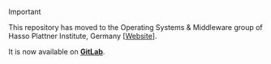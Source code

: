 > [!IMPORTANT]  
> This repository has moved to the Operating Systems & Middleware group of Hasso Plattner Institute, Germany [[Website](https://osm.hpi.de/)].
> 
> It is now available on **[GitLab](https://gitlab.com/hpi-potsdam/osm/webassembly-kernel-runtime/netlink-packet-connector)**.
